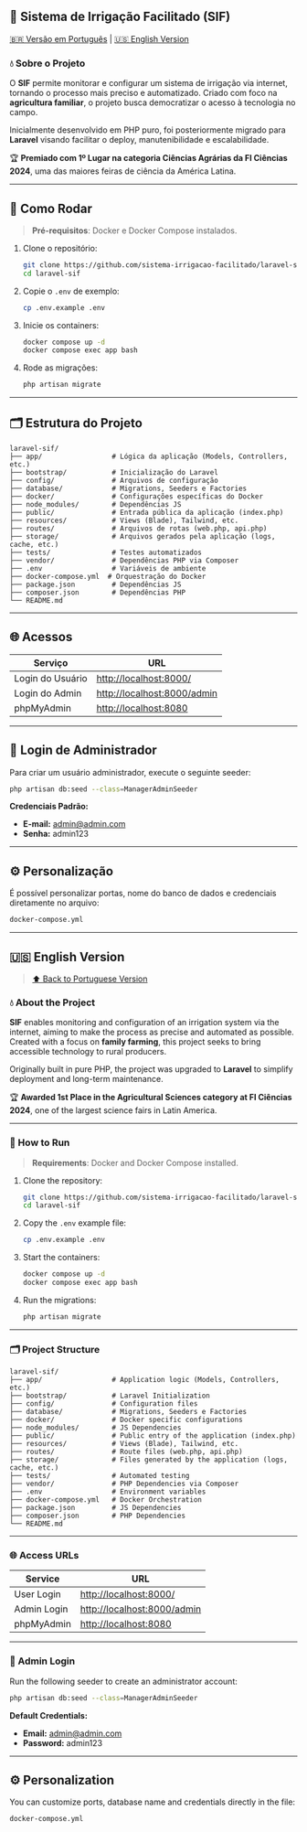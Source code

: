 
## 📘 Sistema de Irrigação Facilitado (SIF)

[🇧🇷 Versão em Português](#) | [🇺🇸 English Version](#english-version-below)

### 💧 Sobre o Projeto

O **SIF** permite monitorar e configurar um sistema de irrigação via internet, tornando o processo mais preciso e automatizado. Criado com foco na **agricultura familiar**, o projeto busca democratizar o acesso à tecnologia no campo.

Inicialmente desenvolvido em PHP puro, foi posteriormente migrado para **Laravel** visando facilitar o deploy, manutenibilidade e escalabilidade.

🏆 **Premiado com 1º Lugar na categoria Ciências Agrárias da FI Ciências 2024**, uma das maiores feiras de ciência da América Latina.

---

## 🚀 Como Rodar

> **Pré-requisitos**: Docker e Docker Compose instalados.

1. Clone o repositório:

   ```bash
   git clone https://github.com/sistema-irrigacao-facilitado/laravel-sif.git
   cd laravel-sif
   ```

2. Copie o `.env` de exemplo:

   ```bash
   cp .env.example .env
   ```

3. Inicie os containers:

   ```bash
   docker compose up -d
   docker compose exec app bash
   ```

4. Rode as migrações:

   ```bash
   php artisan migrate
   ```

---

## 🗂 Estrutura do Projeto

```
laravel-sif/
├── app/                 # Lógica da aplicação (Models, Controllers, etc.)
├── bootstrap/           # Inicialização do Laravel
├── config/              # Arquivos de configuração
├── database/            # Migrations, Seeders e Factories
├── docker/              # Configurações específicas do Docker
├── node_modules/        # Dependências JS
├── public/              # Entrada pública da aplicação (index.php)
├── resources/           # Views (Blade), Tailwind, etc.
├── routes/              # Arquivos de rotas (web.php, api.php)
├── storage/             # Arquivos gerados pela aplicação (logs, cache, etc.)
├── tests/               # Testes automatizados
├── vendor/              # Dependências PHP via Composer
├── .env                 # Variáveis de ambiente
├── docker-compose.yml  # Orquestração do Docker
├── package.json         # Dependências JS
├── composer.json        # Dependências PHP
└── README.md
```

---

## 🌐 Acessos

| Serviço          | URL                                                        |
| ---------------- | ---------------------------------------------------------- |
| Login do Usuário | [http://localhost:8000/](http://localhost:8000/)           |
| Login do Admin   | [http://localhost:8000/admin](http://localhost:8000/admin) |
| phpMyAdmin       | [http://localhost:8080](http://localhost:8080)             |

---

## 🔐 Login de Administrador

Para criar um usuário administrador, execute o seguinte seeder:

```bash
php artisan db:seed --class=ManagerAdminSeeder
```

**Credenciais Padrão:**

* **E-mail:** [admin@admin.com](mailto:admin@admin.com)
* **Senha:** admin123

---

## ⚙️ Personalização

É possível personalizar portas, nome do banco de dados e credenciais diretamente no arquivo:

```bash
docker-compose.yml
```

---

## 🇺🇸 English Version

> [⬆ Back to Portuguese Version](#sistema-de-irrigação-facilitado-sif)

### 💧 About the Project

**SIF** enables monitoring and configuration of an irrigation system via the internet, aiming to make the process as precise and automated as possible. Created with a focus on **family farming**, this project seeks to bring accessible technology to rural producers.

Originally built in pure PHP, the project was upgraded to **Laravel** to simplify deployment and long-term maintenance.

🏆 **Awarded 1st Place in the Agricultural Sciences category at FI Ciências 2024**, one of the largest science fairs in Latin America.

---

### 🚀 How to Run

> **Requirements**: Docker and Docker Compose installed.

1. Clone the repository:

   ```bash
   git clone https://github.com/sistema-irrigacao-facilitado/laravel-sif.git
   cd laravel-sif
   ```

2. Copy the `.env` example file:

   ```bash
   cp .env.example .env
   ```

3. Start the containers:

   ```bash
   docker compose up -d
   docker compose exec app bash
   ```

4. Run the migrations:

   ```bash
   php artisan migrate
   ```

---

### 🗂 Project Structure

```
laravel-sif/
├── app/                 # Application logic (Models, Controllers, etc.)
├── bootstrap/           # Laravel Initialization
├── config/              # Configuration files
├── database/            # Migrations, Seeders e Factories
├── docker/              # Docker specific configurations
├── node_modules/        # JS Dependencies
├── public/              # Public entry of the application (index.php)
├── resources/           # Views (Blade), Tailwind, etc.
├── routes/              # Route files (web.php, api.php)
├── storage/             # Files generated by the application (logs, cache, etc.)
├── tests/               # Automated testing
├── vendor/              # PHP Dependencies via Composer
├── .env                 # Environment variables
├── docker-compose.yml   # Docker Orchestration
├── package.json         # JS Dependencies
├── composer.json        # PHP Dependencies
└── README.md
```

---

### 🌐 Access URLs

| Service     | URL                                                        |
| ----------- | ---------------------------------------------------------- |
| User Login  | [http://localhost:8000/](http://localhost:8000/)           |
| Admin Login | [http://localhost:8000/admin](http://localhost:8000/admin) |
| phpMyAdmin  | [http://localhost:8080](http://localhost:8080)             |

---

### 🔐 Admin Login

Run the following seeder to create an administrator account:

```bash
php artisan db:seed --class=ManagerAdminSeeder
```

**Default Credentials:**

* **Email:** [admin@admin.com](mailto:admin@admin.com)
* **Password:** admin123

---

## ⚙️ Personalization

You can customize ports, database name and credentials directly in the file:

```bash
docker-compose.yml
```
